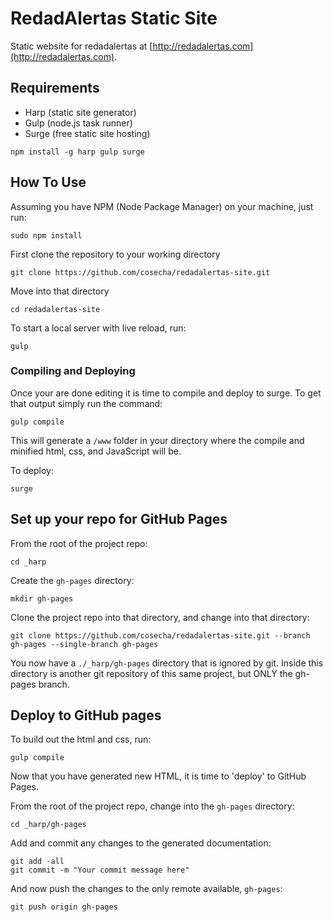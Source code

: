 # RedadAlertas Static Site
Static website for redadalertas at [http://redadalertas.com](http://redadalertas.com).

## Requirements

- Harp (static site generator)
- Gulp (node.js task runner)
- Surge (free static site hosting)

```
npm install -g harp gulp surge
```

## How To Use

Assuming you have NPM (Node Package Manager) on your machine, just run:
```
sudo npm install
```

First clone the repository to your working directory
```
git clone https://github.com/cosecha/redadalertas-site.git
```
Move into that directory
```
cd redadalertas-site
```
To start a local server with live reload, run:
```
gulp
```

### Compiling and Deploying

Once your are done editing it is time to compile and deploy to surge. To get that output simply run the command:
```
gulp compile
```
This will generate a `/www` folder in your directory where the compile and minified html, css, and JavaScript will be.

To deploy:
```
surge
```

## Set up your repo for GitHub Pages

From the root of the project repo:
```
cd _harp
```
Create the `gh-pages` directory:
```
mkdir gh-pages
```
Clone the project repo into that directory, and change into that directory:
```
git clone https://github.com/cosecha/redadalertas-site.git --branch gh-pages --single-branch gh-pages

```
You now have a `./_harp/gh-pages` directory that is ignored by git. Inside this directory is another git repository of this same project, but ONLY the gh-pages branch.


## Deploy to GitHub pages

To build out the html and css, run:

`gulp compile`

Now that you have generated new HTML, it is time to 'deploy' to GitHub Pages.

From the root of the project repo, change into the `gh-pages` directory:
```
cd _harp/gh-pages
```
Add and commit any changes to the generated documentation:
```
git add -all
git commit -m "Your commit message here"
```
And now push the changes to the only remote available, `gh-pages`:
```
git push origin gh-pages
```
